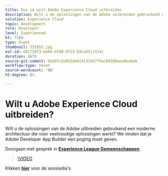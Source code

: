 ```yaml
---
title: Dus je wilt Adobe Experience Cloud uitbreiden
description: Wilt u de oplossingen van de Adobe uitbreiden gebruikend een moderne architectuur die voor veelvoudige oplossingen werkt? We vinden dat je Adobe Developer App Builder een poging moet geven. Deze sessie is afgeleverd als onderdeel van de Adobe Developers Live Content-gebeurtenis.
solution: Experience Cloud
topic: Development
role: Developer
level: Experienced
kt: 7189
type: Event
thumbnail: 331852.jpg
exl-id: d81729f3-be66-4f68-8f23-b9ca55c1154c
duration: 1679
source-git-commit: 9a297cda953d4414131657f9ac84580aea0eabeb
workflow-type: tm+mt
source-wordcount: '98'
ht-degree: 0%

---
```


# Wilt u Adobe Experience Cloud uitbreiden?

Wilt u de oplossingen van de Adobe uitbreiden gebruikend een moderne architectuur die voor veelvoudige oplossingen werkt? We vinden dat je Adobe Developer App Builder een poging moet geven.

Doorgaan met gesprek in **[Experience League Gemeenschappen](https://adobe.ly/36Yd3v6)**.

>[!VIDEO](https://video.tv.adobe.com/v/331852/?quality=12&learn=on&hidetitle=true)

Klikken **[hier](/help/adobe-developers-live/assets/extend-experience-cloud.pdf)** voor de sessiedia&#39;s
